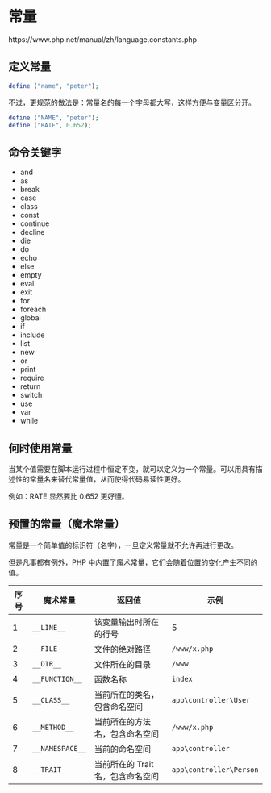 # 常量

<div class="o">https://www.php.net/manual/zh/language.constants.php</div>

## 定义常量

```php
define ("name", "peter");
```

不过，更规范的做法是：常量名的每一个字母都大写，这样方便与变量区分开。

```PHP
define ("NAME", "peter");
define ("RATE", 0.652);
```

## 命令关键字

- and
- as
- break
- case
- class
- const
- continue
- decline
- die
- do
- echo
- else
- empty
- eval
- exit
- for
- foreach
- global
- if
- include
- list
- new
- or
- print
- require
- return
- switch
- use
- var
- while

## 何时使用常量

当某个值需要在脚本运行过程中恒定不变，就可以定义为一个常量。可以用具有描述性的常量名来替代常量值，从而使得代码易读性更好。

例如：RATE 显然要比 0.652 更好懂。

## 预置的常量（魔术常量）

常量是一个简单值的标识符（名字），一旦定义常量就不允许再进行更改。

但是凡事都有例外，PHP 中内置了魔术常量，它们会随着位置的变化产生不同的值。

| 序号 | 魔术常量        | 返回值                            | 示例                    |
| ---- | --------------- | --------------------------------- | ----------------------- |
| 1    | `__LINE__`      | 该变量输出时所在的行号            | 5                       |
| 2    | `__FILE__`      | 文件的绝对路径                    | `/www/x.php`            |
| 3    | `__DIR__`       | 文件所在的目录                    | `/www`                  |
| 4    | `__FUNCTION__`  | 函数名称                          | `index`                 |
| 5    | `__CLASS__`     | 当前所在的类名，包含命名空间      | `app\controller\User`   |
| 6    | `__METHOD__`    | 当前所在的方法名，包含命名空间    | `/www/x.php`            |
| 7    | `__NAMESPACE__` | 当前的命名空间                    | `app\controller`        |
| 8    | `__TRAIT__`     | 当前所在的 Trait 名，包含命名空间 | `app\controller\Person` |
